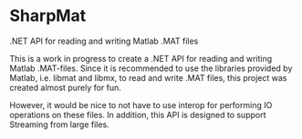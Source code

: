 # SharpMat
.NET API for reading and writing Matlab .MAT files

This is a work in progress to create a .NET API for reading and writing Matlab .MAT-files. 
Since it is recommended to use the libraries provided by Matlab, i.e. libmat and libmx,
to read and write .MAT files, this project was created almost purely for fun.

However, it would be nice to not have to use interop for performing IO operations on these files.
In addition, this API is designed to support Streaming from large files.
